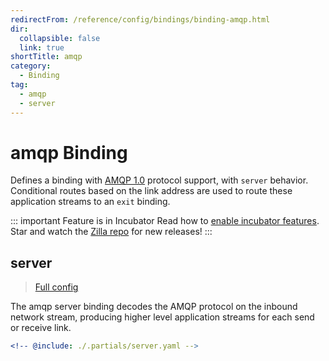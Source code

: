 ```yaml
---
redirectFrom: /reference/config/bindings/binding-amqp.html
dir:
  collapsible: false
  link: true
shortTitle: amqp
category:
  - Binding
tag:
  - amqp
  - server
---
```


# amqp Binding

Defines a binding with [AMQP 1.0](https://docs.oasis-open.org/amqp/core/v1.0/os/amqp-core-overview-v1.0-os.html) protocol support, with `server` behavior. Conditional routes based on the link address are used to route these application streams to an `exit` binding.

::: important Feature is in Incubator
Read how to [enable incubator features](../../../../how-tos/deploy-operate/deploy-operate/index.md#enable-incubator-features). Star and watch the [Zilla repo](https://github.com/aklivity/zilla/releases) for new releases!
:::

## server

> [Full config](./server.md)

The amqp server binding decodes the AMQP protocol on the inbound network stream, producing higher level application streams for each send or receive link.

```yaml {3}
<!-- @include: ./.partials/server.yaml -->
```
